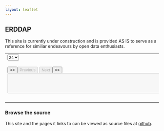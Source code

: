```yaml
---
layout: leaflet
---
```

## ERDDAP

This site is currently under construction and is provided AS IS to serve as a reference for similiar endeavours by open data enthusiasts.

<form name="analyze" id="analyze" action="analyze.html" method="GET">
<table border="0" width="100%"><tbody>
<tr><td colspan="2">
        <select name="pagesize" id="pagesize"><option value="24">24</option><option value="48">48</option><option value="96">96</option></select>
        <div name="stations" id="stations"></div><br />
        <input id = "firstpage" name="firstpage" type="button" value="&lt;&lt;" /><input id = "formerpage" name="formerpage" type="button" disabled="1" value="Previous" />
        <input id = "nextpage" name="nextpage" type="button" value="Next" disabled="1" /><input id = "lastpage" name="lastpage" type="button" value="&gt;&gt;" /><br />
        <input type="hidden" id="csv" name="csv" disabled="1" readonly="1" style="display:'none';" value="" />
        <textarea  id="ticker" rows="4" cols="125" name="ticker" disabled="1" readonly="1" ></textarea> 
</td></tr><tr><td width="50%" valign="top">
<div name="datasets" id="datasets"></div>
</td><td valign="top">
    <select name="field" id="field"><option value="T" selected="1">Temperature</option><option value="P">Pressure</option><option value="W">Wind</option></select>
    <div id="graphs"></div>
</td></tr>
</tbody></table>
</form>

<script>
proj4.defs("urn:ogc:def:crs:OGC:1.3:CRS84", "+proj=longlat +ellps=WGS84 +datum=WGS84 +no_defs");
    
var map = L.map('map').setView([47.54, -54.47], 13);

L.tileLayer('https://{s}.tile.openstreetmap.org/{z}/{x}/{y}.png', {
    attribution: 'Data &copy; <a href="https://www.openstreetmap.org/copyright">OpenStreetMap</a> contributors'
}).addTo(map);

//L.marker([47.54, -54.47]).addTo(map).bindPopup('Start here').openPopup();

var popup = L.popup();
function onMapClick(e) {
  popup
    .setLatLng(e.latlng)
    .setContent("You clicked the map at " + e.latlng.toString())
    .openOn(map);
}
map.on('click', onMapClick);

var layer = L.geoJSON();
layer.addTo(map);
async function updateGeoJSON(geoJSON) {
    layer.remove();
    layer = L.Proj.geoJson(JSON.parse(geoJSON));
    layer.addTo(map);
}

</script>

<script type="text/python" src="/assets/py/erddap.bry"></script>

### Browse the source

This site and the pages it links to can be viewed as source files at [github](https://github.com/StephenMottyNRC/StephenMottyNRC.github.io). 
